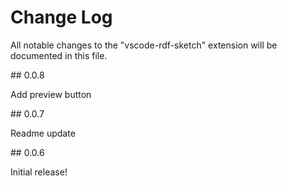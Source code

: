 # Change Log

All notable changes to the "vscode-rdf-sketch" extension will be documented in this file.

## 0.0.8

Add preview button

## 0.0.7

Readme update

## 0.0.6

Initial release!
